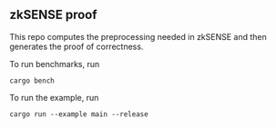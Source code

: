 ## zkSENSE proof

This repo computes the preprocessing needed in zkSENSE and then generates
the proof of correctness. 

To run benchmarks, run 

`cargo bench` 

To run the example, run 

`cargo run --example main --release`